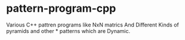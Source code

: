 # pattern-program-cpp
Various C++ pattren programs like NxN matrics And Different Kinds of pyramids and other * patterns which are Dynamic.

